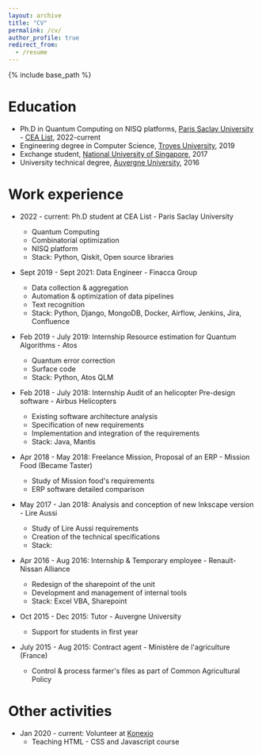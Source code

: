 ```yaml
---
layout: archive
title: "CV"
permalink: /cv/
author_profile: true
redirect_from:
  - /resume
---
```


{% include base_path %}

Education
======
* Ph.D in Quantum Computing on NISQ platforms, [Paris Saclay University](https://www.universite-paris-saclay.fr/) - [CEA List](http://www-list.cea.fr/), 2022-current
* Engineering degree in Computer Science, [Troyes University](https://www.utt.fr/), 2019 
* Exchange student, [National University of Singapore](https://www.comp.nus.edu.sg/), 2017
* University technical degree, [Auvergne University](https://iut.uca.fr/scolarite), 2016

Work experience
======
* 2022 - current: Ph.D student at CEA List - Paris Saclay University
  * Quantum Computing 
  * Combinatorial optimization
  * NISQ platform
  * Stack: Python, Qiskit, Open source libraries

* Sept 2019 - Sept 2021: Data Engineer - Finacca Group
  * Data collection & aggregation
  * Automation & optimization of data pipelines
  * Text recognition
  * Stack: Python, Django, MongoDB, Docker, Airflow, Jenkins, Jira, Confluence

* Feb 2019 - July 2019: Internship Resource estimation for Quantum Algorithms - Atos
  * Quantum error correction
  * Surface code
  * Stack: Python, Atos QLM

* Feb 2018 - July 2018: Internship Audit of an helicopter Pre-design software - Airbus Helicopters
  * Existing software architecture analysis
  * Specification of new requirements
  * Implementation and integration of the requirements
  * Stack: Java, Mantis

* Apr 2018 - May 2018: Freelance Mission, Proposal of an ERP - Mission Food (Became Taster)
  * Study of Mission food's requirements
  * ERP software detailed comparison

* May 2017 - Jan 2018: Analysis and conception of new Inkscape version - Lire Aussi
  * Study of Lire Aussi requirements
  * Creation of the technical specifications
  * Stack: 

* Apr 2016 - Aug 2016: Internship & Temporary employee - Renault-Nissan Alliance
  * Redesign of the sharepoint of the unit
  * Development and management of internal tools
  * Stack: Excel VBA, Sharepoint

* Oct 2015 - Dec 2015: Tutor - Auvergne University
  * Support for students in first year

* July 2015 - Aug 2015: Contract agent - Ministère de l'agriculture (France)
  * Control & process farmer's files as part of Common Agricultural Policy

<!--
Publications
======
  <ul>{% for post in site.publications %}
    {% include archive-single-cv.html %}
  {% endfor %}</ul>

Talks
======
  <ul>{% for post in site.talks %}
    {% include archive-single-talk-cv.html %}
  {% endfor %}</ul>
-->

Other activities
======
* Jan 2020 - current: Volunteer at [Konexio](https://www.konexio.eu/index.html)
  * Teaching HTML - CSS and Javascript course 
